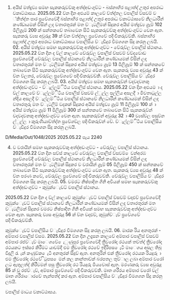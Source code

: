 01. අයිස් මත්ද්‍රව්‍ය සමඟ සැකකරුවව්‍කු අත්ද්‍අඩංගුව්‍ට - බස්නාහිර පළාත්ද්‍ උතුර අපරාධ වකාට්ඨාසය. 2025.05.22 ව්‍න දින අළුයම් කාලවේ ව්‍ත්ද්‍තල වපාලිස් ව්‍සවම් ව ්කිත්ද්‍ත පාර ප්‍රවේශවේදී බස්නාහිර පළාත්ද්‍ උතුර අපරාධ වකාට්ඨාසවේ නිලධාරීන් කණ්ඩායමක් විසින් ලද වතාරතුරක් මත ව්‍ැටලීමක් සිදුකර අයිස් මත්ද්‍රව්‍ය ග්‍රෑම් 102 මිලිග්‍රෑම් 200 ක් සන්තකවේ තබාවෙන සිටි සැකකරුවව්‍කු අත්ද්‍අඩංගුව්‍ට වෙන ඇත. සැකකරු ව්‍යස අවුරුදු 39 ක් ව්‍න ව්‍ත්ද්‍තල ප්‍රවේශවේ පදිංචිකරුවව්‍කි. බස්නාහිර පළාත්ද්‍ උතුර අපරාධ වකාට්ඨාසය වපාලිසිය ව්‍ැඩිදුර විමශශන සිදු කරනු ලබයි. 02. අයිස් මත්ද්‍රව්‍ය සමඟ සැකකරුවව්‍කු අත්ද්‍අඩංගුව්‍ට - වේරුව්‍ල වපාලිස් ස්ථානය. 2025.05.22 ව්‍න දින ද ව්‍ල් කාලවේ වේරුව්‍ල වපාලිස් ව්‍සවම් වව්‍දවොඩ ප්‍රවේශවේදී වේරුව්‍ල වපාලිස් ස්ථානවේ නිලධාරීන් කණ්ඩායමක් විසින් ලද වතාරතුරක් මත ව්‍ැටලීමක් සිදුකර අයිස් මත්ද්‍රව්‍ය ග්‍රෑම් 13 මිලිග්‍රෑම් 10 ක් සන්තකවේ තබාවෙන සිටි සැකකරුවව්‍කු අත්ද්‍අඩංගුව්‍ට වෙන ඇත. සැකකරු ව්‍යස අවුරුදු 43 ක් ව්‍න ව්‍ලතර, වේරුව්‍ල ප්‍රවේශවේ පදිංචිකරුවව්‍කි. වේරුව්‍ල වපාලිසිය ව්‍ැඩිදුර විමශශන සිදු කරනු ලබයි. 03. අයිස් මත්ද්‍රව්‍ය සමඟ සැකකරුව්‍න් වදවදවනකු අත්ද්‍අඩංගුව්‍ට - ව්‍ැල්ලම්ිටිය වපාලිස් ස්ථානය. 2025.05.22 ව්‍න දින අළුයම ා ද ව්‍ල් කාලවේ ව්‍ැල්ලම්ිටිය වපාලිස් ව්‍සවම් ල්ුල්ල පල්ලිය අසලදී ා මීවතාටුල්ල න්දිය අසලදී ව්‍ැල්ලම්ිටිය වපාලිස් ස්ථානවේ නිලධාරීන් කණ්ඩායමක් විසින් ලද වතාරතුරු මත ව්‍ැටලීම් වදකක් සිදුකර අයිස් මත්ද්‍රව්‍ය ග්‍රෑම් 11 මිලිග්‍රෑම් 100 ක් ා අයිස් මත්ද්‍රව්‍ය ග්‍රෑම් 11 මිලිග්‍රෑම් 300 ක් සන්තකවේ තබාවෙන සිටි සැකකරුව්‍න් වදවදවනකු අත්ද්‍අඩංගුව්‍ට වෙන ඇත. සැකකරුව්‍න් අවුරුදු 32 ා 40 ව්‍යස්ව්‍ල පසුව්‍න ල්ුල්ල ා කුරුණියාව්‍ත්ද්‍ත ප්‍රවේශව්‍ල පදිංචිකරුව්‍න් වේ. ව්‍ැල්ලම්ිටිය වපාලිසිය ව්‍ැඩිදුර විමශශන සිදු කරනු ලබයි.

D/Media/Out/1048/2025 2025.05.22 පැය 2240

04. ව වරායින් සමඟ සැකකරුවව්‍කු අත්ද්‍අඩංගුව්‍ට - වේරුව්‍ල වපාලිස් ස්ථානය. 2025.05.22 ව්‍න දින සව්‍ස් කාලවේ වේරුව්‍ල වපාලිස් ව්‍සවම් ෙවන්අරඹ ප්‍රවේශවේදී වේරුව්‍ල වපාලිස් ස්ථානවේ නිලධාරීන් කණ්ඩායමක් විසින් ලද වතාරතුරක් මත ව්‍ැටලීමක් සිදුකර ව වරායින් ග්‍රෑම් 05 මිලිග්‍රෑම් 450 ක් සන්තකවේ තබාවෙන සිටි සැකකරුවව්‍කු අත්ද්‍අඩංගුව්‍ට වෙන ඇත. සැකකරු ව්‍යස අවුරුදු 48 ක් ව්‍න පරණ කවේ, වේරුව්‍ල ප්‍රවේශවේ පදිංචිකරුවව්‍කි. වේරුව්‍ල වපාලිසිය ව්‍ැඩිදුර විමශශන සිදු කරනු ලබයි. 05. වමරට නිෂ්පාදිත ගිනි අවියක් සමඟ සැකකරුවව්‍කු අත්ද්‍අඩංගුව්‍ට - කුඹුක්ෙැවට් වපාලිස් ස්ථානය.

2025.05.22 ව්‍න දින ද ව්‍ල් කාලවේ කුඹුක්ෙැවට් වපාලිස් ව්‍සවම් වදාළුව්‍ ප්‍රවේශවේදී කුඹුක්ෙැවට් වපාලිස් ස්ථානවේ නිලධාරීන් කණ්ඩායමක් විසින් ලද වතාරතුරක් මත ව්‍ැටලීමක් සිදුකර වමරට නිෂ්පාදිත ගිනි අවියක් සමඟ සැකකරුවව්‍කු අත්ද්‍අඩංගුව්‍ට වෙන ඇත. සැකකරු ව්‍යස අවුරුදු 56 ක් ව්‍න වදාළුව්‍, කුඹුක්ව්‍ැව්‍ ප්‍රවේශවේ පදිංචිකරුවව්‍කි.

කුඹුක්ෙැවට් වපාලිසිය ව්‍ැඩිදුර විමශශන සිදු කරනු ලබයි. 06. මාරක රිය අනතුරක් - අම්පාර වපාලිස් ව්‍සම. 2025.05.22 ව්‍න දින උදෑසන කාලවේ අම්පාර වපාලිස් ව්‍සවම් අම්පාර රජව්‍ැව්‍ මාෙශවේ ෙැුණුපුර ප්‍රවේශවේදී ත්‍රීවරෝද රථයක් තව්‍ත්ද්‍ ත්‍රීවරෝද රථයකට ඉස්සර කිරීමට යාවම්දී එම ත්‍රීවරෝද රථවේ ඉදිරිපස ෙැටී මාෙශය අසල තිබූ විදුලි රැ ැන් කණුව්‍ක ෙැටී අනතුරක් සිදුව්‍ ඇත. අනතුරින් එක් ත්‍රීවරෝද රථයක රියදුරු ා එම ත්‍රීවරෝද රථවේ ිටුපස ෙමන් කල කාන්තාව්‍ක් බරපතල තුව්‍ාල ලබා අම්පාර වරෝ ලට ඇතුලත්ද්‍ කිරීවමන් පසු ත්‍රීවරෝද රථ රියදුරු මියවොස් ඇත. මරණකරු ව්‍යස අවුරුදු 85 ක් වූ රජව්‍ැව්‍, අම්පාර ප්‍රවේශවේ පදිංචිකරුවව්‍කි. මෘත ශරීරය අම්පාර වරෝ වල් මෘත ශරීරාොරවේ තැන්පත්ද්‍ කර ඇත. අම්පාර වපාලිසිය ව්‍ැඩිදුර විමශශන සිදු කරනු ලබයි.

වපාලිස් මාධය වකාට්ඨාසය.